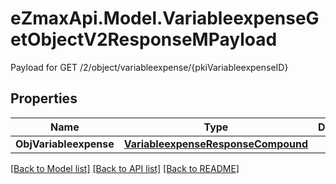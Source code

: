 # eZmaxApi.Model.VariableexpenseGetObjectV2ResponseMPayload
Payload for GET /2/object/variableexpense/{pkiVariableexpenseID}

## Properties

Name | Type | Description | Notes
------------ | ------------- | ------------- | -------------
**ObjVariableexpense** | [**VariableexpenseResponseCompound**](VariableexpenseResponseCompound.md) |  | 

[[Back to Model list]](../README.md#documentation-for-models) [[Back to API list]](../README.md#documentation-for-api-endpoints) [[Back to README]](../README.md)

